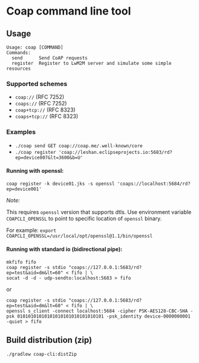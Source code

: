 Coap command line tool
======================

Usage
-----

```
Usage: coap [COMMAND]
Commands:
  send      Send CoAP requests
  register  Register to LwM2M server and simulate some simple resources
```

### Supported schemes

- `coap://` (RFC 7252)
- `coaps://` (RFC 7252)
- `coap+tcp://` (RFC 8323)
- `coaps+tcp://` (RFC 8323)

### Examples

- `./coap send GET coap://coap.me/.well-known/core`
- `./coap register 'coap://leshan.eclipseprojects.io:5683/rd?ep=device007&lt=3600&b=U'`

#### Running with openssl:

    coap register -k device01.jks -s openssl 'coaps://localhost:5684/rd?ep=device001'

_Note:_

This requires `openssl` version that supports dtls. Use environment variable `COAPCLI_OPENSSL` to point to specific location of `openssl` binary.

For example: `export COAPCLI_OPENSSL=/usr/local/opt/openssl@1.1/bin/openssl`

#### Running with standard io (bidirectional pipe):

    mkfifo fifo
    coap register -s stdio "coaps://127.0.0.1:5683/rd?ep=test&aid=dm&lt=60" < fifo | \
    socat -d -d - udp-sendto:localhost:5683 > fifo

or

    coap register -s stdio "coaps://127.0.0.1:5683/rd?ep=test&aid=dm&lt=60" < fifo | \
    openssl s_client -connect localhost:5684 -cipher PSK-AES128-CBC-SHA -psk 01010101010101010101010101010101 -psk_identity device-0000000001  -quiet > fifo

Build distribution (zip)
------------------------

    ./gradlew coap-cli:distZip
